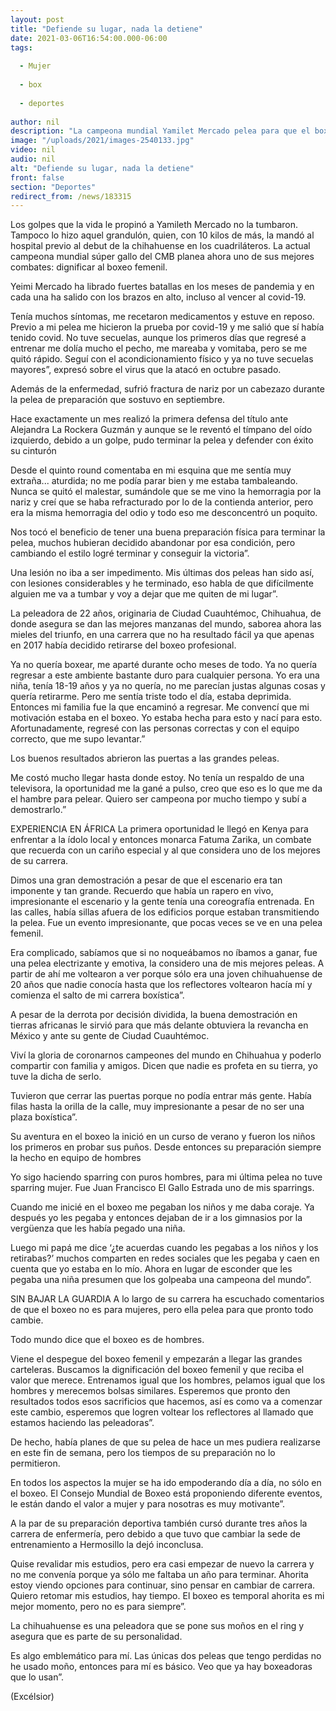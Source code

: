```yaml
---
layout: post
title: "Defiende su lugar, nada la detiene"
date: 2021-03-06T16:54:00.000-06:00
tags:
  
  - Mujer
  
  - box
  
  - deportes
  
author: nil
description: "La campeona mundial Yamilet Mercado pelea para que el boxeo femenil sea valorado como se merece"
image: "/uploads/2021/images-2540133.jpg"
video: nil
audio: nil
alt: "Defiende su lugar, nada la detiene"
front: false
section: "Deportes"
redirect_from: /news/183315
---
```


Los golpes que la vida le propinó a Yamileth Mercado no la tumbaron. Tampoco lo hizo aquel grandulón, quien, con 10 kilos de más, la mandó al hospital previo al debut de la chihahuense en los cuadriláteros. La actual campeona mundial súper gallo del CMB planea ahora uno de sus mejores combates: dignificar al boxeo femenil.  

Yeimi Mercado ha librado fuertes batallas en los meses de pandemia y en cada una ha salido con los brazos en alto, incluso al vencer al covid-19.

Tenía muchos síntomas, me recetaron medicamentos y estuve en reposo. Previo a mi pelea me hicieron la prueba por covid-19 y me salió que sí había tenido covid. No tuve secuelas, aunque los primeros días que regresé a entrenar me dolía mucho el pecho, me mareaba y vomitaba, pero se me quitó rápido. Seguí con el acondicionamiento físico y ya no tuve secuelas mayores”, expresó sobre el virus que la atacó en octubre pasado.

Además de la enfermedad, sufrió fractura de nariz por un cabezazo durante la pelea de preparación que sostuvo en septiembre.

Hace exactamente un mes realizó la primera defensa del título ante Alejandra La Rockera Guzmán y aunque se le reventó el tímpano del oído izquierdo, debido a un golpe, pudo terminar la pelea y defender con éxito su cinturón

Desde el quinto round comentaba en mi esquina que me sentía muy extraña... aturdida; no me podía parar bien y me estaba tambaleando. Nunca se quitó el malestar, sumándole que se me vino la hemorragia por la nariz y creí que se haba refracturado por lo de la contienda anterior, pero era la misma hemorragia del odio y todo eso me desconcentró un poquito.

Nos tocó el beneficio de tener una buena preparación física para terminar la pelea, muchos hubieran decidido abandonar por esa condición, pero cambiando el estilo logré terminar y conseguir la victoria”.

Una lesión no iba a ser impedimento. Mis últimas dos peleas han sido así, con lesiones considerables y he terminado, eso habla de que difícilmente alguien me va a tumbar y voy a dejar que me quiten de mi lugar”.

La peleadora de 22 años, originaria de Ciudad Cuauhtémoc, Chihuahua, de donde asegura se dan las mejores manzanas del mundo, saborea ahora las mieles del triunfo, en una carrera que no ha resultado fácil ya que apenas en 2017 había decidido retirarse del boxeo profesional.

Ya no quería boxear, me aparté durante ocho meses de todo. Ya no quería regresar a este ambiente bastante duro para cualquier persona. Yo era una niña, tenía 18-19 años y ya no quería, no me parecían justas algunas cosas y quería retirarme. Pero me sentía triste todo el día, estaba deprimida. Entonces mi familia fue la que encaminó a regresar. Me convencí que mi motivación estaba en el boxeo. Yo estaba hecha para esto y nací para esto. Afortunadamente, regresé con las personas correctas y con el equipo correcto, que me supo levantar.”

Los buenos resultados abrieron las puertas a las grandes peleas.

Me costó mucho llegar hasta donde estoy. No tenía un respaldo de una televisora, la oportunidad me la gané a pulso, creo que eso es lo que me da el hambre para pelear. Quiero ser campeona por mucho tiempo y subí a demostrarlo.”

EXPERIENCIA EN ÁFRICA
La primera oportunidad le llegó en Kenya para enfrentar a la ídolo local y entonces monarca Fatuma Zarika, un combate que recuerda con un cariño especial y al que considera uno de los mejores de su carrera.

Dimos una gran demostración a pesar de que el escenario era tan imponente y tan grande. Recuerdo que había un rapero en vivo, impresionante el escenario y la gente tenía una coreografía entrenada. En las calles, había sillas afuera de los edificios porque estaban transmitiendo la pelea. Fue un evento impresionante, que pocas veces se ve en una pelea femenil.

Era complicado, sabíamos que si no noqueábamos no íbamos a ganar, fue una pelea electrizante y emotiva, la considero una de mis mejores peleas. A partir de ahí me voltearon a ver porque sólo era una joven chihuahuense de 20 años que nadie conocía hasta que los reflectores voltearon hacía mí y comienza el salto de mi carrera boxística”.

A pesar de la derrota por decisión dividida, la buena demostración en tierras africanas le sirvió para que más delante obtuviera la revancha en México y ante su gente de Ciudad Cuauhtémoc.

Viví la gloria de coronarnos campeones del mundo en Chihuahua y poderlo compartir con familia y amigos. Dicen que nadie es profeta en su tierra, yo tuve la dicha de serlo.

Tuvieron que cerrar las puertas porque no podía entrar más gente. Había filas hasta la orilla de la calle, muy impresionante a pesar de no ser una plaza boxística”.

Su aventura en el boxeo la inició en un curso de verano y fueron los niños los primeros en probar sus puños. Desde entonces su preparación siempre la hecho en equipo de hombres

Yo sigo haciendo sparring con puros hombres, para mi última pelea no tuve sparring mujer. Fue Juan Francisco El Gallo Estrada uno de mis sparrings.

Cuando me inicié en el boxeo me pegaban los niños y me daba coraje. Ya después yo les pegaba y entonces dejaban de ir a los gimnasios por la vergüenza que les había pegado una niña.

Luego mi papá me dice ‘¿te acuerdas cuando les pegabas a los niños y los retirabas?’ muchos comparten en redes sociales que les pegaba y caen en cuenta que yo estaba en lo mío. Ahora en lugar de esconder que les pegaba una niña presumen que los golpeaba una campeona del mundo”.

 

SIN BAJAR LA GUARDIA
A lo largo de su carrera ha escuchado comentarios de que el boxeo no es para mujeres, pero ella pelea para que pronto todo cambie.

Todo mundo dice que el boxeo es de hombres.

Viene el despegue del boxeo femenil y empezarán a llegar las grandes carteleras. Buscamos la dignificación del boxeo femenil y que reciba el valor que merece. Entrenamos igual que los hombres, pelamos igual que los hombres y merecemos bolsas similares. Esperemos que pronto den resultados todos esos sacrificios que hacemos, así es como va a comenzar este cambio, esperemos que logren voltear los reflectores al llamado que estamos haciendo las peleadoras”.

De hecho, había planes de que su pelea de hace un mes pudiera realizarse en este fin de semana, pero los tiempos de su preparación no lo permitieron.

En todos los aspectos la mujer se ha ido empoderando día a día, no sólo en el boxeo. El Consejo Mundial de Boxeo está proponiendo diferente eventos, le están dando el valor a mujer y para nosotras es muy motivante”.

A la par de su preparación deportiva también cursó durante tres años la carrera de enfermería, pero debido a que tuvo que cambiar la sede de entrenamiento a Hermosillo la dejó inconclusa.

Quise revalidar mis estudios, pero era casi empezar de nuevo la carrera y no me convenía porque ya sólo me faltaba un año para terminar. Ahorita estoy viendo opciones para continuar, sino pensar en cambiar de carrera. Quiero retomar mis estudios, hay tiempo. El boxeo es temporal ahorita es mi mejor momento, pero no es para siempre”.

La chihuahuense es una peleadora que se pone sus moños en el ring y asegura que es parte de su personalidad. 

Es algo emblemático para mí. Las únicas dos peleas que tengo perdidas no he usado moño, entonces para mí es básico. Veo que ya hay boxeadoras que lo usan”.

(Excélsior)